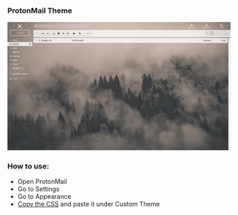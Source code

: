 ### ProtonMail Theme
![ProtonMail Theme](https://github.com/xjxckk/pm/blob/master/pm.jpg)
### How to use:
* Open ProtonMail
* Go to Settings
* Go to Appearance
* [Copy the CSS](https://raw.githubusercontent.com/xjxckk/pm/master/pm.css) and paste it under Custom Theme
